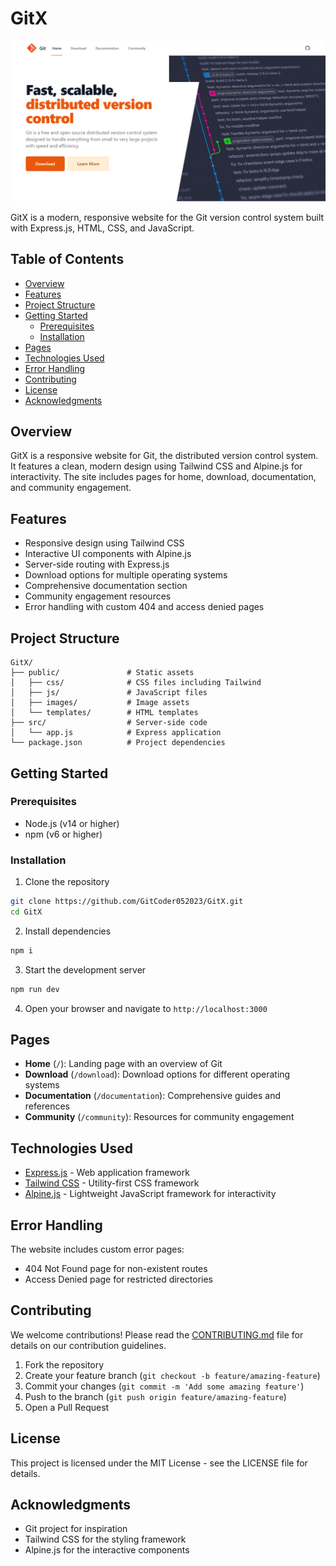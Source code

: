 # GitX

![Screenshot](public/images/screenshot.png)

GitX is a modern, responsive website for the Git version control system built with Express.js, HTML, CSS, and JavaScript.

## Table of Contents

- [Overview](#overview)
- [Features](#features)
- [Project Structure](#project-structure)
- [Getting Started](#getting-started)
  - [Prerequisites](#prerequisites)
  - [Installation](#installation)
- [Pages](#pages)
- [Technologies Used](#technologies-used)
- [Error Handling](#error-handling)
- [Contributing](#contributing)
- [License](#license)
- [Acknowledgments](#acknowledgments)


## Overview

GitX is a responsive website for Git, the distributed version control system. It features a clean, modern design using Tailwind CSS and Alpine.js for interactivity. The site includes pages for home, download, documentation, and community engagement.

## Features

- Responsive design using Tailwind CSS
- Interactive UI components with Alpine.js
- Server-side routing with Express.js
- Download options for multiple operating systems
- Comprehensive documentation section
- Community engagement resources
- Error handling with custom 404 and access denied pages

## Project Structure

```
GitX/
├── public/               # Static assets
│   ├── css/              # CSS files including Tailwind
│   ├── js/               # JavaScript files
│   ├── images/           # Image assets
│   └── templates/        # HTML templates
├── src/                  # Server-side code
│   └── app.js            # Express application
└── package.json          # Project dependencies
```

## Getting Started

### Prerequisites

- Node.js (v14 or higher)
- npm (v6 or higher)

### Installation

1. Clone the repository
```bash
git clone https://github.com/GitCoder052023/GitX.git
cd GitX
```

2. Install dependencies
```bash
npm i
```

3. Start the development server
```bash
npm run dev
```

4. Open your browser and navigate to `http://localhost:3000`

## Pages

- **Home** (`/`): Landing page with an overview of Git
- **Download** (`/download`): Download options for different operating systems
- **Documentation** (`/documentation`): Comprehensive guides and references
- **Community** (`/community`): Resources for community engagement

## Technologies Used

- [Express.js](https://expressjs.com/) - Web application framework
- [Tailwind CSS](https://tailwindcss.com/) - Utility-first CSS framework
- [Alpine.js](https://alpinejs.dev/) - Lightweight JavaScript framework for interactivity

## Error Handling

The website includes custom error pages:
- 404 Not Found page for non-existent routes
- Access Denied page for restricted directories

## Contributing

We welcome contributions! Please read the [CONTRIBUTING.md](https://github.com/GitCoder052023/GitX/blob/main/CONTRIBUTING.md) file for details on our contribution guidelines.

1. Fork the repository
2. Create your feature branch (`git checkout -b feature/amazing-feature`)
3. Commit your changes (`git commit -m 'Add some amazing feature'`)
4. Push to the branch (`git push origin feature/amazing-feature`)
5. Open a Pull Request

## License

This project is licensed under the MIT License - see the LICENSE file for details.

## Acknowledgments

- Git project for inspiration
- Tailwind CSS for the styling framework
- Alpine.js for the interactive components